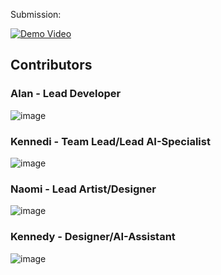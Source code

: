 Submission:

[![Demo Video](url)](https://youtu.be/S2yG2TKoTHQ)



## Contributors
### Alan - Lead Developer
![image](https://github.com/GYA-BAc/hackathon2023/assets/97851399/4c1273af-2691-4072-97f2-b0b0e78321ac)

### Kennedi - Team Lead/Lead AI-Specialist
![image](https://github.com/GYA-BAc/hackathon2023/assets/97851399/656c2f2d-5cfd-430e-aa1b-781713c6638c)

### Naomi - Lead Artist/Designer
![image](https://github.com/GYA-BAc/hackathon2023/assets/97851399/8251fd0f-00c2-44d2-9d49-12120701b5df)

### Kennedy - Designer/AI-Assistant
![image](https://github.com/GYA-BAc/hackathon2023/assets/97851399/d95b23e4-d60a-4a03-8a26-2efead4f719a)



